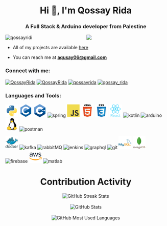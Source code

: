 <h1 align="center">Hi 👋, I'm Qossay Rida</h1>
<h3 align="center">A Full Stack & Arduino developer from Palestine</h3>

<picture> <img align="right" src="https://github.com/7oSkaaa/7oSkaaa/blob/main/Images/Right_Side.gif?raw=true" width = 250px></picture>

<p align="left"> <img src="https://komarev.com/ghpvc/?username=qossayridi&label=Profile%20views&color=0e75b6&style=flat" alt="qossayridi" /> </p>


- All of my projects are available [here](https://github.com/qossayrida?tab=repositories)
  
- You can reach me at **aqusay06@gmail.com**



<h3 align="left">Connect with me:</h3>
<p align="left">
<a href="https://www.facebook.com/qossay.rida?mibextid=2JQ9oc" target="blank"><img align="center" src="https://raw.githubusercontent.com/rahuldkjain/github-profile-readme-generator/master/src/images/icons/Social/facebook.svg" alt="QossayRida" height="30" width="40" /></a>
<a href="https://twitter.com/qossayrida" target="blank"><img align="center" src="https://raw.githubusercontent.com/rahuldkjain/github-profile-readme-generator/master/src/images/icons/Social/twitter.svg" alt="QossayRida" height="30" width="40" /></a>
<a href="https://www.linkedin.com/in/qossay-rida-3aa3b81a1?utm_source=share&utm_campaign=share_via&utm_content=profile&utm_medium=android_app " target="blank"><img align="center" src="https://raw.githubusercontent.com/rahuldkjain/github-profile-readme-generator/master/src/images/icons/Social/linked-in-alt.svg" alt="qossayrida" height="30" width="40" /></a>
<a href="https://instagram.com/qossay_rida" target="blank"><img align="center" src="https://raw.githubusercontent.com/rahuldkjain/github-profile-readme-generator/master/src/images/icons/Social/instagram.svg" alt="qossay_rida" height="30" width="40" /></a>
</p>

<h3 align="left">Languages and Tools:</h3>
<p align="left"> 
   
<a > <img src="https://raw.githubusercontent.com/devicons/devicon/master/icons/python/python-original.svg" alt="python" width="40" height="40"/> </a>
<a > <img src="https://raw.githubusercontent.com/devicons/devicon/master/icons/c/c-original.svg" alt="c" width="40" height="40"/> </a> 
<a > <img src="https://raw.githubusercontent.com/devicons/devicon/master/icons/cplusplus/cplusplus-original.svg" alt="cplusplus" width="40" height="40"/> </a>
<a > <img src="https://www.vectorlogo.zone/logos/springio/springio-icon.svg" alt="spring" width="40" height="40"/> </a>
<a > <img src="https://raw.githubusercontent.com/devicons/devicon/master/icons/javascript/javascript-original.svg" alt="javascript" width="40" height="40"/> </a>
<a > <img src="https://raw.githubusercontent.com/devicons/devicon/master/icons/html5/html5-original-wordmark.svg" alt="html5" width="40" height="40"/> </a>
<a > <img src="https://raw.githubusercontent.com/devicons/devicon/master/icons/css3/css3-original-wordmark.svg" alt="css3" width="40" height="40"/> </a>
<a > <img src="https://raw.githubusercontent.com/devicons/devicon/master/icons/react/react-original-wordmark.svg" alt="react" width="40" height="40"/> </a>
<a > <img src="https://www.vectorlogo.zone/logos/kotlinlang/kotlinlang-icon.svg" alt="kotlin" width="40" height="40"/> </a>
<a > <img src="https://cdn.worldvectorlogo.com/logos/arduino-1.svg" alt="arduino" width="40" height="40"/> </a>
<a > <img src="https://raw.githubusercontent.com/devicons/devicon/master/icons/linux/linux-original.svg" alt="linux" width="40" height="40"/> </a>
<a > <img src="https://www.vectorlogo.zone/logos/getpostman/getpostman-icon.svg" alt="postman" width="40" height="40"/> </a>

<a > <img src="https://raw.githubusercontent.com/devicons/devicon/master/icons/docker/docker-original-wordmark.svg" alt="docker" width="40" height="40"/> </a>
<a > <img src="https://www.vectorlogo.zone/logos/apache_kafka/apache_kafka-icon.svg" alt="kafka" width="40" height="40"/> </a>
<a > <img src="https://www.vectorlogo.zone/logos/rabbitmq/rabbitmq-icon.svg" alt="rabbitMQ" width="40" height="40"/> </a>
<a > <img src="https://www.vectorlogo.zone/logos/jenkins/jenkins-icon.svg" alt="jenkins" width="40" height="40"/> </a>
<a > <img src="https://www.vectorlogo.zone/logos/graphql/graphql-icon.svg" alt="graphql" width="40" height="40"/> </a>
<a > <img src="https://www.vectorlogo.zone/logos/git-scm/git-scm-icon.svg" alt="git" width="40" height="40"/> </a> 
<a > <img src="https://raw.githubusercontent.com/devicons/devicon/master/icons/mysql/mysql-original-wordmark.svg" alt="mysql" width="40" height="40"/> </a>
<a > <img src="https://raw.githubusercontent.com/devicons/devicon/master/icons/mongodb/mongodb-original-wordmark.svg" alt="mongodb" width="40" height="40"/> </a> 
<a > <img src="https://www.vectorlogo.zone/logos/firebase/firebase-icon.svg" alt="firebase" width="40" height="40"/> </a> 
<a > <img src="https://raw.githubusercontent.com/devicons/devicon/master/icons/amazonwebservices/amazonwebservices-original-wordmark.svg" alt="aws" width="40" height="40"/> </a>
<a > <img src="https://upload.wikimedia.org/wikipedia/commons/2/21/Matlab_Logo.png" alt="matlab" width="40" height="40"/> </a>
</p>

<div align=center>
  <h1>Contribution Activity</h1>
  <img src="https://github-readme-streak-stats.herokuapp.com/?user=qossayrida&theme=dark&date_format=j%20M%5B%20Y%5D&currStreakLabel=6FDA44&fire=6FDA44&ring=6FDA44" alt="GitHub Streak Stats" height="200"/>    
    <br>
    <br>
  
  <img src="https://github-readme-stats.vercel.app/api?username=qossayrida&title_color=6FDA44&text_color=FFFFFF&show_icons=true&icon_color=6FDA44&include_all_commits=true&count_private=true&theme=dark" alt="GitHub Stats" height="200"/>     
    <br>
    <br>
        
 <img src="https://github-readme-stats.vercel.app/api/top-langs?username=qossayrida&layout=compact&title_color=6FDA44&text_color=FFFFFF&theme=dark" alt="GitHub Most Used Languages" height="200"/>
   <br>
   <br>
</div>

